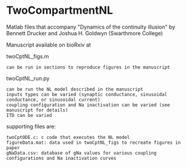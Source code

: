 # TwoCompartmentNL

Matlab files that accompany "Dynamics of the continuity illusion" by Bennett Drucker and Joshua H. Goldwyn (Swarthmore College)

Manuscript available on bioRxiv at

twoCptNL_figs.m

    can be run in sections to reproduce figures in the manuscript

twoCptNL_run.py

    can be run the NL model described in the manuscript
    inputs types can be varied (synaptic conductance, sinusoidal conductance, or sinusoidal current)
    coupling configuration and Na inactivation can be varied (see manuscript for details)
    ITD can be varied

supporting files are:

    twoCptODE.c: c code that executes the NL model
    figureData.mat: data used in twoCptNL_figs to recreate figures in paper
    gNaData.csv: database of gNa values for various coupling configurations and Na inactivation curves
